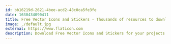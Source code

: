 ```yaml
---
id: bb16219d-2621-4bee-acd2-48c0ca5fe3fe
date: 1630434090411
title: Free Vector Icons and Stickers - Thousands of resources to download
image: ./default.jpg
external: https://www.flaticon.com
description: Download Free Vector Icons and Stickers for your projects. Resources made by and for designers. PNG, SVG, EPS, PSD and CSS formats
---
```


